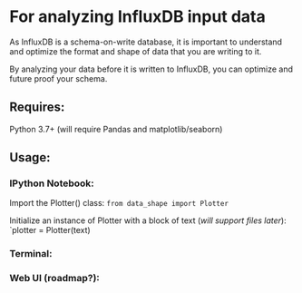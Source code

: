 # For analyzing InfluxDB input data

As InfluxDB is a schema-on-write database, it is important to understand and optimize the format and shape of data that you are writing to it.

By analyzing your data before it is written to InfluxDB, you can optimize and future proof your schema.

## Requires:

Python 3.7+
(will require Pandas and matplotlib/seaborn)

## Usage:

### IPython Notebook:

Import the Plotter() class: `from data_shape import Plotter`

Initialize an instance of Plotter with a block of text (*will support files later*): `plotter = Plotter(text)

### Terminal:



### Web UI (roadmap?):
